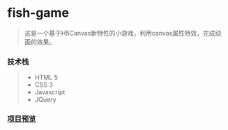 # fish-game

> 这是一个基于H5Canvas新特性的小游戏，利用canvas属性特效，完成动画的效果。


### 技术栈

> * HTML 5
> * CSS 3
> * Javascript
> * JQuery


### [项目预览](http://www.heartbrokenkid.com/projects/fish/)



